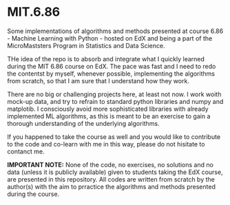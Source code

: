 # MIT.6.86
Some implementations of algorithms and methods presented at course 6.86 - Machine Learning with Python - hosted on EdX and being a part of the MicroMaststers Program in Statistics and Data Science.

THe idea of the repo is to absorb and integrate what I quickly learned during the MIT 6.86 course on EdX. The pace was fast and I need to redo the contentst by myself, whenever possible, implementing the algorithms from scratch, so that I am sure that I understand how they work. 

There are no big or challenging projects here, at least not now. I work woith mock-up data, and try to refrain to standard python libraries and numpy and matplotib. I consciously avoid more sophisticated libraries with already implemented ML algorithms, as this is meant to be an exercise to gain a thorough understanding of the underlying algorithms.

If you happened to take the course as well and you would like to contribute to the code and co-learn with me in this  way, please do not hisitate to contanct me.

**IMPORTANT NOTE:**
None of the code, no exercises, no solutions and no data (unless it is publicly available) given to students taking the EdX course, are presented in this repository. All codes are written from scratch by the author(s) with the aim to prractice the algorithms and methods presented during the course. 

